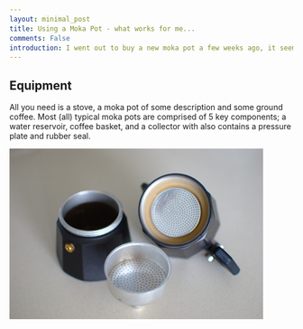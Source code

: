```yaml
---
layout: minimal_post
title: Using a Moka Pot - what works for me... 
comments: False 
introduction: I went out to buy a new moka pot a few weeks ago, it seemed as though it would be easy enough to use, put coffee in basket, boil. It turns out that is pretty much all there is to it, although with a little bit if technique.
---
```


## Equipment
All you need is a stove, a moka pot of some description and some ground coffee.
Most (all) typical moka pots are comprised of 5 key components; a water reservoir, coffee basket, and a collector with also contains a pressure plate and rubber seal.

![](/static/images/moka_pot/moka_pot.png)


